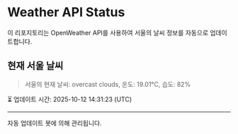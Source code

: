 
# Weather API Status

이 리포지토리는 OpenWeather API를 사용하여 서울의 날씨 정보를 자동으로 업데이트합니다.

## 현재 서울 날씨
> 서울의 현재 날씨: overcast clouds, 온도: 19.01°C, 습도: 82%

⏳ 업데이트 시간: 2025-10-12 14:31:23 (UTC)

---
자동 업데이트 봇에 의해 관리됩니다.
